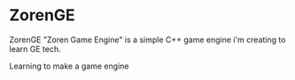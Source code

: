 # ZorenGE

ZorenGE "Zoren Game Engine" is a simple C++ game engine i'm creating to learn GE tech.

Learning to make a game engine
